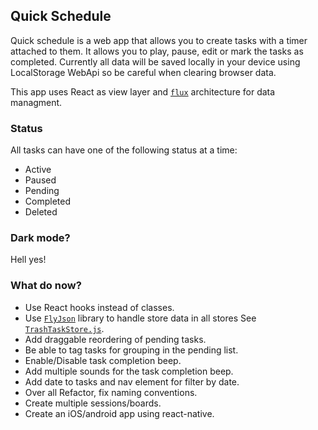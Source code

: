 ## Quick Schedule
Quick schedule is a web app that allows you to create tasks with a timer attached to them. It allows you to play, pause, edit or mark the tasks as completed.
Currently all data will be saved locally in your device using LocalStorage WebApi so be careful when clearing browser data.

This app uses React as view layer and [`flux`](https://facebook.github.io/flux/) architecture for data managment.

### Status
All tasks can have one of the following status at a time:
- Active
- Paused
- Pending
- Completed
- Deleted

### Dark mode?
Hell yes!

### What do now?
- Use React hooks instead of classes.
- Use [`FlyJson`](https://github.com/aalfiann/fly-json-odm) library to handle store data in all stores See [`TrashTaskStore.js`](src/Stores/TrashTaskStore.js).
- Add draggable reordering of pending tasks.
- Be able to tag tasks for grouping in the pending list.
- Enable/Disable task completion beep.
- Add multiple sounds for the task completion beep.
- Add date to tasks and nav element for filter by date.
- Over all Refactor, fix naming conventions.
- Create multiple sessions/boards.
- Create an iOS/android app using react-native.
